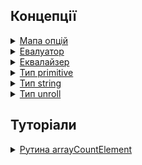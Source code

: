 ## Концепції

<details><summary><a href="./concept/MapOptions.md">
      Мапа опцій
  </a></summary>
  Це спеціальний набір ( масив ) значень, що призначений для передачі даних в рутину та управління її поведінкою.
</details>
<details><summary><a href="./concept/Evaluator.md">
      Евалуатор
  </a></summary>
  Складний фільтр, що встановлює (визначає) умови відбору елементів, через перетворення початкових даних. Для фільтрування використовується більш однієї рутини.
</details>
<details><summary><a href="./concept/Equalizer.md">
      Еквалайзер
  </a></summary>
  Фільтр відбору елементів масиву, що виконує порівняння перетворених значень початкових даних. Використовує одну рутину для здійснення відбору.
</details>
<details><summary><a href="./concept/TypePrimitive.md">
      Тип primitive
  </a></summary>
  Усі типи даних, що передають незмінювані величини називають простими або примітивними.
</details>
<details><summary><a href="./concept/TypeString.md">
      Тип string
  </a></summary>
  Примітивний тип JavaScript для представлення текстових даних. Це послідовність елементів з 16-бітних беззнакових цілих чисел, де кожен елемент займає визначену позицію. Елементи індексуються подібно до масивів - перший елемент має індекс 0, наступний - 1 і так далі. Довжина рядка - це кількість елементів.
</details>
<details><summary><a href="./concept/TypeUnroll.md">
      Тип unroll
  </a></summary>
  Unroll - тип даних - особливий вид масиву, дозволяє поміщати множину елементів для включення в інший масив.
</details>

## Туторіали

<!-- <details><summary><a href="./tutorial/Abstract.md">
      Загальна інформація
  </a></summary>
  Загальна інформація про модуль Tools.
</details>
<details><summary><a href="./tutorial/Installation.md">
      Встановлення
  </a></summary>
  Процедура встановлення модуль Tools.
</details> -->
<details><summary><a href="./tutorial/ArrayCountElement.md">
      Рутина arrayCountElement
  </a></summary>
  Рутина для підрахунку кількості входжень елемента в масив.
</details>
